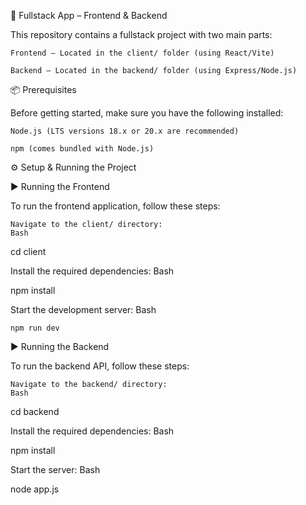🚀 Fullstack App – Frontend & Backend

This repository contains a fullstack project with two main parts:

    Frontend – Located in the client/ folder (using React/Vite)

    Backend – Located in the backend/ folder (using Express/Node.js)

📦 Prerequisites

Before getting started, make sure you have the following installed:

    Node.js (LTS versions 18.x or 20.x are recommended)

    npm (comes bundled with Node.js)

⚙️ Setup & Running the Project

▶️ Running the Frontend

To run the frontend application, follow these steps:

    Navigate to the client/ directory:
    Bash

cd client

Install the required dependencies:
Bash

npm install

Start the development server:
Bash

    npm run dev

▶️ Running the Backend

To run the backend API, follow these steps:

    Navigate to the backend/ directory:
    Bash

cd backend

Install the required dependencies:
Bash

npm install

Start the server:
Bash

node app.js
